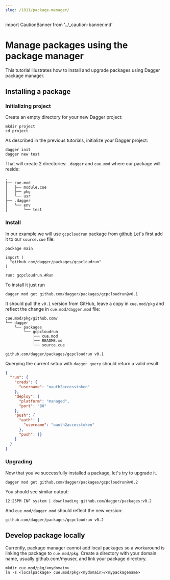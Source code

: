```yaml
---
slug: /1011/package-manager/
---
```


import CautionBanner from '../\_caution-banner.md'

# Manage packages using the package manager

<CautionBanner old="0.1" new="0.2" />

This tutorial illustrates how to install and upgrade packages using Dagger package manager.

## Installing a package

### Initializing project

Create an empty directory for your new Dagger project:

```shell
mkdir project
cd project
```

As described in the previous tutorials, initialize your Dagger project:

```shell
dagger init
dagger new test
```

That will create 2 directories: `.dagger` and `cue.mod` where our package will reside:

```shell
.
├── cue.mod
│   ├── module.cue
│   ├── pkg
│   └── usr
├── .dagger
│   └── env
│       └── test
```

### Install

In our example we will use `gcpcloudrun` package from [github](https://github.com/tjovicic/dagger-modules/tree/main/gcpcloudrun)
Let's first add it to our `source.cue` file:

```cue title="./source.cue"
package main

import (
  "github.com/dagger/packages/gcpcloudrun"
)

run: gcpcloudrun.#Run
```

To install it just run

```shell
dagger mod get github.com/dagger/packages/gcpcloudrun@v0.1
```

It should pull the `v0.1` version from GitHub, leave a copy in `cue.mod/pkg` and reflect the change in
`cue.mod/dagger.mod` file:

```shell
cue.mod/pkg/github.com/
└── dagger
    └── packages
        └── gcpcloudrun
            ├── cue.mod
            ├── README.md
            └── source.cue
```

```cue title="./cue.mod/dagger.mod"
github.com/dagger/packages/gcpcloudrun v0.1
```

Querying the current setup with `dagger query` should return a valid result:

```json
{
  "run": {
    "creds": {
      "username": "oauth2accesstoken"
    },
    "deploy": {
      "platform": "managed",
      "port": "80"
    },
    "push": {
      "auth": {
        "username": "oauth2accesstoken"
      },
      "push": {}
    }
  }
}
```

### Upgrading

Now that you've successfully installed a package, let's try to upgrade it.

```shell
dagger mod get github.com/dagger/packages/gcpcloudrun@v0.2
```

You should see similar output:

```shell
12:25PM INF system | downloading github.com/dagger/packages:v0.2
```

And `cue.mod/dagger.mod` should reflect the new version:

```cue title="./cue.mod/dagger.mod"
github.com/dagger/packages/gcpcloudrun v0.2
```

## Develop package locally

Currently, package manager cannot add local packages so a workaround is linking the package to `cue.mod/pkg`.
Create a directory with your domain name, usually github.com/myuser, and link your package directory.

```shell
mkdir cue.mod/pkg/<mydomain>
ln -s <localpackage> cue.mod/pkg/<mydomain>/<mypackagename>
```
